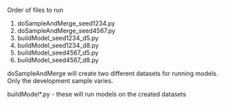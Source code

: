 Order of files to run 

 1. doSampleAndMerge_seed1234.py
 2. doSampleAndMerge_seed4567.py
 3. buildModel_seed1234_d5.py
 4. buildModel_seed1234_d8.py
 5. buildModel_seed4567_d5.py
 6. buildModel_seed4567_d8.py
 
doSampleAndMerge will create two different datasets for running models. Only the development sample varies.
 
buildModel*.py - these will run models on the created datasets
